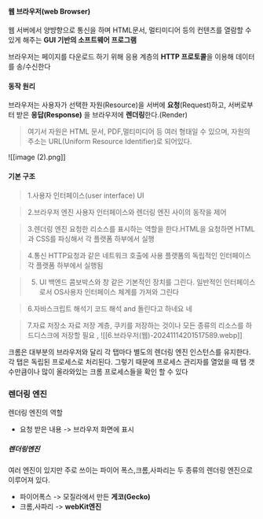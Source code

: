 #### 웹 브라우저(web Browser)
웹 서버에서 양뱡향으로 통신을 하며 HTML문서, 멀티미디어 등의 컨텐츠를 열람할 수 있게 해주는 **GUI 기반의 소프트웨어 프로그램**

브라우저는 페이지를 다운로드 하기 위해 응용 계층의 **HTTP 프로토콜**을 이용해 데이터를 송/수신한다


#### 동작 원리
브라우저는 사용자가 선택한 자원(Resource)을 서버에 **요청**(Request)하고, 서버로부터 받은 **응답(Response)** 을 브라우저에 **렌더링**한다.(Render)

>여기서 자원은 HTML 문서, PDF,멀티미디어 등 여러 형태일 수 있으며, 자원의 주소는 URL(Uniform Resource Identifier)로 되어있다.


![[image (2).png]]

#### 기본 구조
>1.사용자 인터페이스(user interface)
>UI

>2.브라우저 엔진
>사용자 인터페이스와 렌더링 엔진 사이의 동작을 제어

>3.렌더링 엔진
>요청한 리소스를 표시하는 역할을 한다.HTML을 요청하면 HTML과 CSS를 파싱해서 각 플랫폼 하부에서 실행

>4.통신
>HTTP요청과 같은 네트워크 호출에 사용
>플랫폼의 독립적인 인터페이스
>각 플랫폼 하부에서 실행됨

>5. UI 백엔드
>콤보박스와 창 같은 기본적인 장치를 그린다.
>일반적인 인터페이스로서 OS사용자 인터페이스 체계를 가져와 그린다

>6.자바스크립트 해석기
>코드 해석 and 돌린다고 하네요 네

>7.자료 저장소
>자료 저장 계층, 쿠키를 저장하는 것이나 모든 종류의 리소스를 하드디스크에 저장할 필요 ,
![[6.브라우저(웹)-20241114201517589.webp]]

크롬은 대부분의 브라우저와 달리 각 탭마다 별도의 렌더링 엔진 인스턴스를 유지한다. 각 탭은 독립된 프로세스로 처리된다. 그렇기 때문에 프로세스 관리자를 열었을 때 탭 갯수만큼이나 많이 올라와있는 크롬 프로세스들을 확인 할 수 있다



### 렌더링 엔진
렌더링 엔진의 역할
- 요청 받은 내용 -> 브라우저 화면에 표시
##### 렌더링엔진
여러 엔진이 있지만 주로 쓰이는 파이어 폭스,크롬,사파리는 두 종류의 렌더링 엔진으로 이루어져 있다.
- 파이어폭스 -> 모질라에서 만든 **게코(Gecko)**
- 크롬,사파리 -> **webKit엔진**
